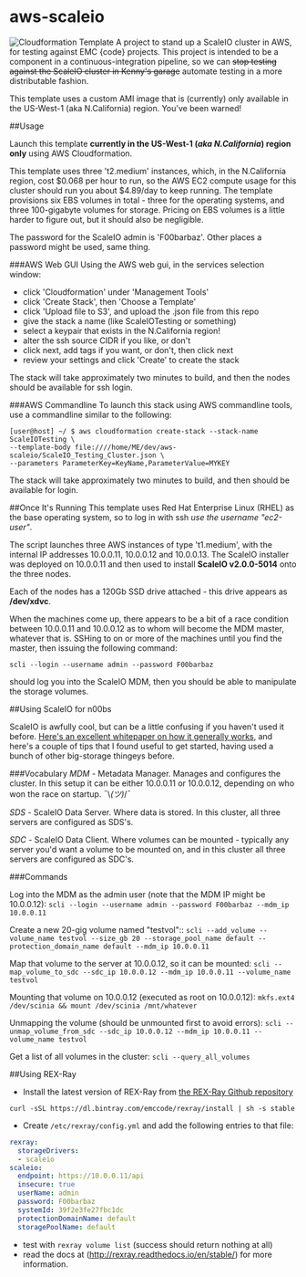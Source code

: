 # aws-scaleio

![Cloudformation Template](docs/cloudformation.jpg)
A project to stand up a ScaleIO cluster in AWS, for testing against EMC {code} projects. This project is intended to be a component in a continuous-integration pipeline, so we can ~~stop testing against the ScaleIO cluster in Kenny's garage~~ automate testing in a more distributable fashion.

This template uses a custom AMI image that is (currently) only available in the US-West-1 (aka N.California) region. You've been warned!

##Usage

Launch this template **currently in the US-West-1 (_aka N.California_) region only** using AWS Cloudformation. 

This template uses three 't2.medium' instances, which, in the N.California region, cost $0.068 per hour to run, so the AWS EC2 compute usage for this cluster should run you about $4.89/day to keep running. The template provisions six EBS volumes in total - three for the operating systems, and three 100-gigabyte volumes for storage. Pricing on EBS volumes is a little harder to figure out, but it should also be negligible.

The password for the ScaleIO admin is 'F00barbaz'. Other places a password might be used, same thing.

###AWS Web GUI
Using the AWS web gui, in the services selection window:
 - click 'Cloudformation' under 'Management Tools'
 - click 'Create Stack', then 'Choose a Template'
 - click 'Upload file to S3', and upload the .json file from this repo
 - give the stack a name (like ScaleIOTesting or something)
 - select a keypair that exists in the N.California region!
 - alter the ssh source CIDR if you like, or don't
 - click next, add tags if you want, or don't, then click next
 - review your settings and click 'Create' to create the stack

The stack will take approximately two minutes to build, and then the nodes should be available for ssh login.

###AWS Commandline
To launch this stack using AWS commandline tools, use a commandline similar to the following:

```
[user@host] ~/ $ aws cloudformation create-stack --stack-name ScaleIOTesting \
--template-body file:////home/ME/dev/aws-scaleio/ScaleIO_Testing_Cluster.json \
--parameters ParameterKey=KeyName,ParameterValue=MYKEY
```

The stack will take approximately two minutes to build, and then should be available for login.

##Once It's Running
This template uses Red Hat Enterprise Linux (RHEL) as the base operating system, so to log in with ssh *use the username "ec2-user"*.
 
The script launches three AWS instances of type 't1.medium', with the internal IP addresses 10.0.0.11, 10.0.0.12 and 10.0.0.13. The ScaleIO installer was deployed on 10.0.0.11 and then used to install **ScaleIO v2.0.0-5014** onto the three nodes.

Each of the nodes has a 120Gb SSD drive attached - this drive appears as **/dev/xdvc**.

When the machines come up, there appears to be a bit of a race condition between 10.0.0.11 and 10.0.0.12 as to whom will become the MDM master, whatever that is. SSHing to on or more of the machines until you find the master, then issuing the following command:

```scli --login --username admin --password F00barbaz```

should log you into the ScaleIO MDM, then you should be able to manipulate the storage volumes.

##Using ScaleIO for n00bs

ScaleIO is awfully cool, but can be a little confusing if you haven't used it before. [Here's an excellent whitepaper on how it generally works](https://www.emc.com/collateral/white-papers/h14344-emc-scaleio-basic-architecture.pdf), and here's a couple of tips that I found useful to get started, having used a bunch of other big-storage thingeys before.

###Vocabulary
*MDM* - Metadata Manager. Manages and configures the cluster. In this setup it can be either 10.0.0.11 or 10.0.0.12, depending on who won the race on startup. ¯\\_(ツ)_/¯

*SDS* - ScaleIO Data Server. Where data is stored. In this cluster, all three servers are configured as SDS's.

*SDC* - ScaleIO Data Client. Where volumes can be mounted - typically any server you'd want a volume to be mounted on, and in this cluster all three servers are configured as SDC's.

###Commands

Log into the MDM as the admin user (note that the MDM IP might be 10.0.0.12):
```scli --login --username admin --password F00barbaz --mdm_ip 10.0.0.11```

Create a new 20-gig volume named "testvol"::
```scli --add_volume --volume_name testvol --size_gb 20 --storage_pool_name default --protection_domain_name default --mdm_ip 10.0.0.11```

Map that volume to the server at 10.0.0.12, so it can be mounted:
```scli --map_volume_to_sdc --sdc_ip 10.0.0.12 --mdm_ip 10.0.0.11 --volume_name testvol```

Mounting that volume on 10.0.0.12 (executed as root on 10.0.0.12):
```mkfs.ext4 /dev/scinia && mount /dev/scinia /mnt/whatever```

Unmapping the volume (should be unmounted first to avoid errors):
```scli --unmap_volume_from_sdc --sdc_ip 10.0.0.12 --mdm_ip 10.0.0.11 --volume_name testvol```

Get a list of all volumes in the cluster:
```scli --query_all_volumes```


##Using REX-Ray
- Install the latest version of REX-Ray from [the REX-Ray Github repository](https://github.com/emccode/rexray)
```
curl -sSL https://dl.bintray.com/emccode/rexray/install | sh -s stable
```
- Create `/etc/rexray/config.yml` and add the following entries to that file:
```YAML
rexray:
  storageDrivers:
  - scaleio
scaleio:
  endpoint: https://10.0.0.11/api
  insecure: true
  userName: admin
  password: F00barbaz
  systemId: 39f2e3fe27fbc1dc
  protectionDomainName: default
  storagePoolName: default
```
- test with `rexray volume list` (success should return nothing at all)
- read the docs at (http://rexray.readthedocs.io/en/stable/) for more information.

